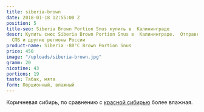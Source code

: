 ```yaml
---
title: siberia-brown
date: 2018-01-18 12:55:00 Z
position: 5
title-seo: Siberia Brown Portion Snus купить в  Калининграде
descr: Купить снюс Siberia Brown Portion Snus в  Калининграде.  Отправкой в Москву,
  СПБ и другие регионы России
product-name: Siberia -80°C Brown Portion Snus
price: 450
image: "/uploads/siberia-brown.jpg"
gramm: 20
nicotine: 43
portions: 19
taste: Табак, мята
form: Порционный, влажный
---
```


Коричневая сибирь, по сравнению с [красной сибирью](/siberia-white-dry.html) более влажная.